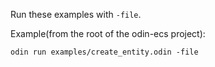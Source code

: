 Run these examples with `-file`.

Example(from the root of the odin-ecs project):

```
odin run examples/create_entity.odin -file
```